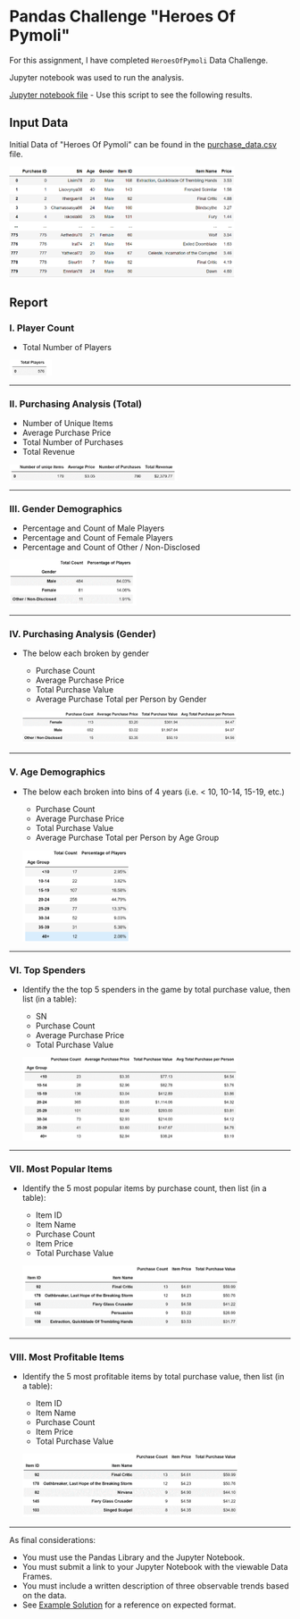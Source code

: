# **Pandas Challenge "Heroes Of Pymoli"**

For this assignment, I have completed `HeroesOfPymoli` Data Challenge.

Jupyter notebook was used to run the analysis. 

[Jupyter notebook file](HeroesOfPymoli_NVK.ipynb) - Use this script to see the following results.


## **Input Data**

Initial Data of "Heroes Of Pymoli" can be found in the [purchase_data.csv]("Resources/purchase_data.csv") file.

<p align="left">
  <img width="80%" src="Images/raw_dataset.png">
</p>

## **Report**

### I. Player Count

* Total Number of Players

<p align="left">
  <img width="15%" src="Images/total_number_players.png">
</p>

---


### II. Purchasing Analysis (Total)

* Number of Unique Items
* Average Purchase Price
* Total Number of Purchases
* Total Revenue

<p align="left">
  <img width="60%" src="Images/Purchasing_Analysis.png">
</p>

---

### III. Gender Demographics

* Percentage and Count of Male Players
* Percentage and Count of Female Players
* Percentage and Count of Other / Non-Disclosed

<p align="left">
  <img width="45%" src="Images/Gender_Demographics.png">
</p>

---

### IV. Purchasing Analysis (Gender)

* The below each broken by gender
  * Purchase Count
  * Average Purchase Price
  * Total Purchase Value
  * Average Purchase Total per Person by Gender
  
  <p align="left">
    <img width="80%" src="Images/Purchasing_Analysis_by_gender.png">
  </p>
---

### V. Age Demographics

* The below each broken into bins of 4 years (i.e. < 10, 10-14, 15-19, etc.)
  * Purchase Count
  * Average Purchase Price
  * Total Purchase Value
  * Average Purchase Total per Person by Age Group
  
   <p align="left">
    <img width="40%" src="Images/Age_Demographics.png">
  </p>
---

### VI. Top Spenders

* Identify the the top 5 spenders in the game by total purchase value, then list (in a table):
  * SN
  * Purchase Count
  * Average Purchase Price
  * Total Purchase Value

  <p align="left">
    <img width="80%" src="Images/Top_Spenders.png">
  </p>
 ---

### VII. Most Popular Items

* Identify the 5 most popular items by purchase count, then list (in a table):
  * Item ID
  * Item Name
  * Purchase Count
  * Item Price
  * Total Purchase Value
  
  <p align="left">
    <img width="80%" src="Images/most_pop_items.png">
  </p>
--- 

### VIII. Most Profitable Items

* Identify the 5 most profitable items by total purchase value, then list (in a table):
  * Item ID
  * Item Name
  * Purchase Count
  * Item Price
  * Total Purchase Value
  
  <p align="left">
    <img width="80%" src="Images/most_profit_items.png">
  </p>
---

As final considerations:

* You must use the Pandas Library and the Jupyter Notebook.
* You must submit a link to your Jupyter Notebook with the viewable Data Frames.
* You must include a written description of three observable trends based on the data.
* See [Example Solution](HeroesOfPymoli/HeroesOfPymoli_starter.ipynb) for a reference on expected format.

